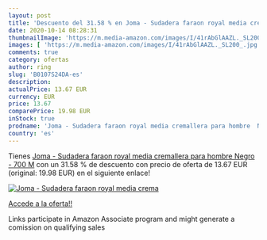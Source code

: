```yaml
---
layout: post
title: 'Descuento del 31.58 % en Joma - Sudadera faraon royal media crema'
date: 2020-10-14 08:28:31
thumbnailImage: 'https://m.media-amazon.com/images/I/41rAbGlAAZL._SL200_.jpg'
images: [ 'https://m.media-amazon.com/images/I/41rAbGlAAZL._SL200_.jpg' ]
comments: true
category: ofertas
author: ring
slug: 'B0107S24DA-es'
description:
actualPrice: 13.67 EUR
currency: EUR
price: 13.67
comparePrice: 19.98 EUR
inStock: true
prodname: 'Joma - Sudadera faraon royal media cremallera para hombre  Negro - 700  M'
country: 'es'
---
```


Tienes [Joma - Sudadera faraon royal media cremallera para hombre  Negro - 700  M](https://www.amazon.es/dp/B0107S24DA/?tag=tolees-21) con un 31.58 % de descuento con precio de oferta de 13.67 EUR (original: 19.98 EUR) en el siguiente enlace!

[![Joma - Sudadera faraon royal media crema](https://m.media-amazon.com/images/I/41rAbGlAAZL._SL200_.jpg)](https://www.amazon.es/dp/B0107S24DA/?tag=tolees-21)

[Accede a la oferta!!](https://www.amazon.es/dp/B0107S24DA/?tag=tolees-21)

Links participate in Amazon Associate program and might generate a comission on qualifying sales


